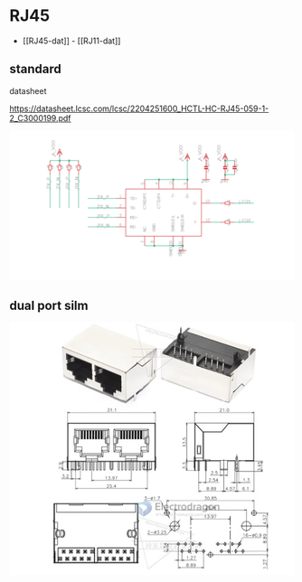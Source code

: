 

# RJ45

- [[RJ45-dat]] - [[RJ11-dat]]



## standard 

datasheet

https://datasheet.lcsc.com/lcsc/2204251600_HCTL-HC-RJ45-059-1-2_C3000199.pdf



![](59-08-14-28-12-2022.png)



## dual port silm 

![](44-57-14-31-07-2023.png)



